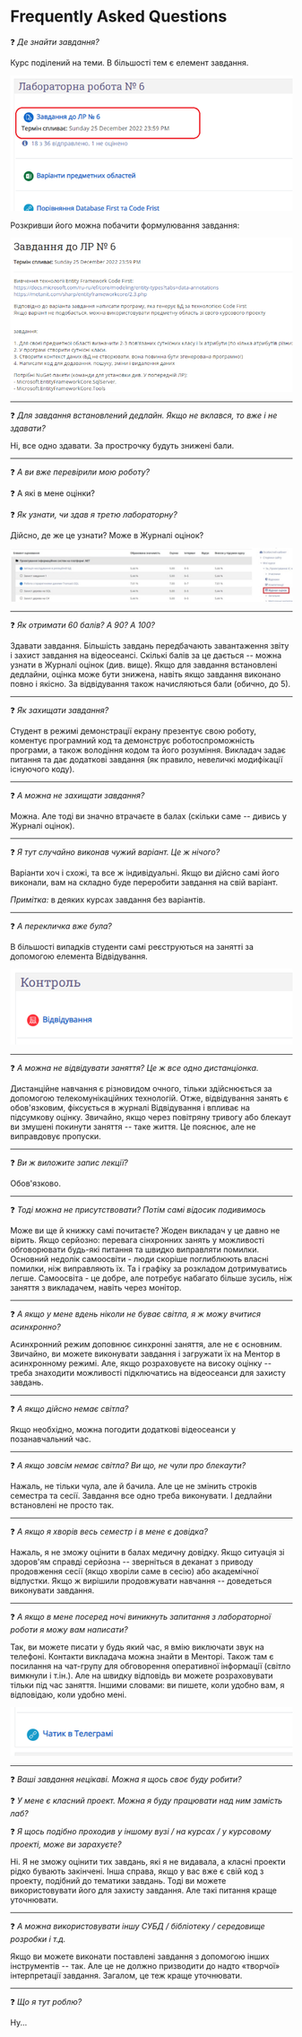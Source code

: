 # Frequently Asked Questions

:question:
_Де знайти завдання?_

Курс поділений на теми. В більшості тем є елемент завдання.

![](vertopal_998ed95874df4b2cabaa70ce12b06e48/media/image1.png)

Розкривши його можна побачити формулювання завдання:

![](vertopal_998ed95874df4b2cabaa70ce12b06e48/media/image2.png)

---


:question:
_Для завдання встановлений дедлайн. Якщо не вклався, то вже і не здавати?_

Ні, все одно здавати. За прострочку будуть знижені бали.

---


:question:
_А ви вже перевірили мою роботу?_

:question:
А які в мене оцінки?

:question:
_Як узнати, чи здав я третю лабораторну?_

Дійсно, де же це узнати? Може в Журналі оцінок?

![](vertopal_998ed95874df4b2cabaa70ce12b06e48/media/image3.jpeg)


---


:question:
_Як отримати 60 балів? А 90? А 100?_

Здавати завдання. Більшість завдань передбачають завантаження звіту і
захист завдання на відеосеансі. Скількі балів за це дається -- можна
узнати в Журналі оцінок (див. вище). Якщо для завдання встановлені
дедлайни, оцінка може бути знижена, навіть якщо завдання виконано повно
і якісно. За відвідування також начисляються бали (обично, до 5).

---

:question:
_Як захищати завдання?_

Студент в режимі демонстрації екрану презентує свою роботу, коментує
програмний код та демонструє роботоспроможність програми, а також
володіння кодом та його розуміння. Викладач задає питання та дає
додаткові завдання (як правило, невеличкі модифікації існуючого коду).

---

:question:
_А можна не захищати завдання?_

Можна. Але тоді ви значно втрачаєте в балах (скільки саме -- дивись у
Журналі оцінок).

---

:question:
_Я тут случайно виконав чужий варіант. Це ж нічого?_

Варіанти хоч і схожі, та все ж індивідуальні. Якщо ви дійсно самі його
виконали, вам на складно буде переробити завдання на свій варіант.

_Примітка:_ в деяких курсах завдання без варіантів.

---

:question:
_А перекличка вже була?_

В більшості випадків студенти самі реєструються на занятті за допомогою
елемента Відвідування.

![](vertopal_998ed95874df4b2cabaa70ce12b06e48/media/image4.png)

---

:question:
_А можна не відвідувати заняття? Це ж все одно дистанціонка._

Дистанційне навчання є різновидом очного, тільки здійснюється за
допомогою телекомунікаційних технологій. Отже, відвідування занять є
обов'язковим, фіксується в журналі Відвідування і впливає на підсумкову
оцінку. Звичайно, якщо через повітряну тривогу або блекаут ви змушені
покинути заняття -- таке життя. Це пояснює, але не виправдовує пропуски.

---

:question:
_Ви ж виложите запис лекції?_

Обов'язково. 

---

:question:
_Тоді можна не присутствовати? Потім самі відосик подивимось_

Може ви ще й книжку самі почитаєте? Жоден викладач у це давно не вірить.
Якщо серйозно: перевага сінхронних занять у можливості обговорювати 
будь-які питання та швидко виправляти помилки. 
Основний недолік самоосвіти - люди скоріше поглиблюють власні помилки,
ніж виправляють їх. 
Та і графіку за розкладом дотримуватись легше.
Самоосвіта - це добре, але потребує набагато більше зусиль, ніж
заняття з викладачем, навіть через монітор.

---

:question:
_А якщо у мене вдень ніколи не буває світла, я ж можу вчитися асинхронно?_

Асинхронний режим доповнює синхронні заняття, але не є основним.
Звичайно, ви можете виконувати завдання і загружати їх на Ментор в
асинхронному режимі. Але, якщо розраховуєте на високу оцінку -- треба
знаходити можливості підключатись на відеосеанси для захисту завдань.

---

:question:
_А якщо дійсно немає світла?_

Якщо необхідно, можна погодити додаткові відеосеанси у позанавчальний
час.

---

:question:
_А якщо зовсім немає світла? Ви що, не чули про блекаути?_

Нажаль, не тільки чула, але й бачила. Але це не змінить строків семестра
та сесії. Завдання все одно треба виконувати. І дедлайни встановлені не
просто так.

---

:question:
_А якщо я хворів весь семестр і в мене є довідка?_

Нажаль, я не зможу оцінити в балах медичну довідку. Якщо ситуація зі
здоров'ям справді серйозна -- зверніться в деканат з приводу продовження
сесії (якщо хворіли саме в сесію) або академічної відпустки. Якщо ж
вирішили продовжувати навчання -- доведеться виконувати завдання.

---

:question:
_А якщо в мене посеред ночі виникнуть запитання з лабораторної роботи я
можу вам написати?_

Так, ви можете писати у будь який час, я вмію виключати звук на телефоні. 
Контакти викладача можна знайти в Менторі. 
Також там є посилання на чат-групу для обговорення оперативної
інформації (світло вимкнули і т.ін.). Але на швидку відповідь ви можете
розраховувати тільки під час заняття. Іншими словами: ви пишете, коли
удобно вам, я відповідаю, коли удобно мені.

![](vertopal_998ed95874df4b2cabaa70ce12b06e48/media/image5.png)

---

:question:
_Ваші завдання нецікаві. Можна я щось своє буду робити?_

:question:
_У мене є класний проект. Можна я буду працювати над ним замість лаб?_

:question:
_Я щось подібно проходив у іншому вузі / на курсах / у курсовому проекті, може ви зарахуєте?_

Ні. Я не зможу оцінити тих завдань, які я не видавала, а класні проекти
рідко бувають закінчені. Інша справа, якщо у вас вже є свій код з проекту,
подібний до тематики завдань. Тоді ви можете використовувати його для
захисту завдання. Але такі питання краще уточнювати.

---

:question:
_А можна використовувати іншу СУБД / бібліотеку / середовище розробки і
т.д._

Якщо ви можете виконати поставлені завдання з допомогою інших
інструментів -- так. Але це не должно призводити до надто «творчої»
інтерпретації завдання. Загалом, це теж краще уточнювати.

---

:question:
_Що я тут роблю?_

Ну...
